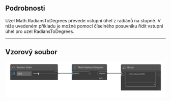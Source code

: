 ## Podrobnosti
Uzel Math.RadiansToDegrees převede vstupní úhel z radiánů na stupně. V níže uvedeném příkladu je možné pomocí číselného posuvníku řídit vstupní úhel pro uzel RadiansToDegrees.
___
## Vzorový soubor

![Math.RadiansToDegrees](./DSCore.Math.RadiansToDegrees_img.png)
